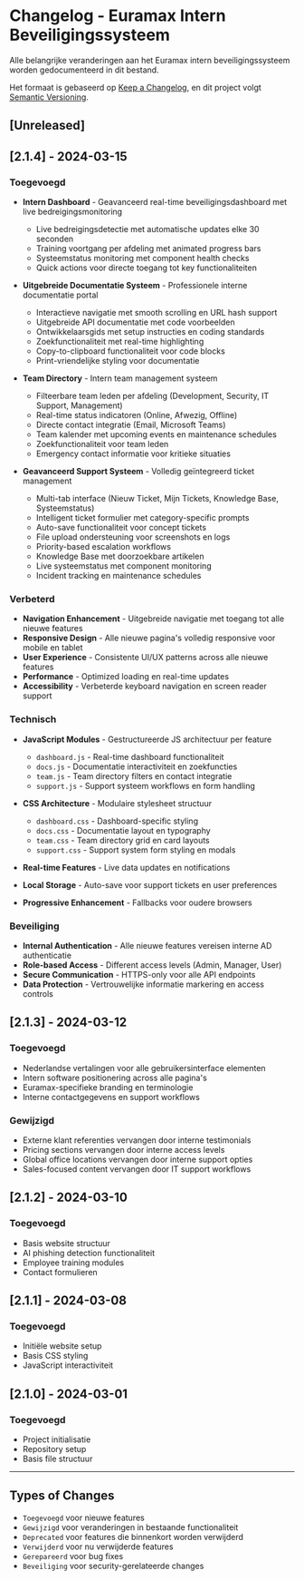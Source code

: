 # Changelog - Euramax Intern Beveiligingssysteem

Alle belangrijke veranderingen aan het Euramax intern beveiligingssysteem worden gedocumenteerd in dit bestand.

Het formaat is gebaseerd op [Keep a Changelog](https://keepachangelog.com/en/1.0.0/),
en dit project volgt [Semantic Versioning](https://semver.org/spec/v2.0.0.html).

## [Unreleased]

## [2.1.4] - 2024-03-15

### Toegevoegd
- **Intern Dashboard** - Geavanceerd real-time beveiligingsdashboard met live bedreigingsmonitoring
  - Live bedreigingsdetectie met automatische updates elke 30 seconden
  - Training voortgang per afdeling met animated progress bars
  - Systeemstatus monitoring met component health checks
  - Quick actions voor directe toegang tot key functionaliteiten
  
- **Uitgebreide Documentatie Systeem** - Professionele interne documentatie portal
  - Interactieve navigatie met smooth scrolling en URL hash support
  - Uitgebreide API documentatie met code voorbeelden
  - Ontwikkelaarsgids met setup instructies en coding standards
  - Zoekfunctionaliteit met real-time highlighting
  - Copy-to-clipboard functionaliteit voor code blocks
  - Print-vriendelijke styling voor documentatie
  
- **Team Directory** - Intern team management systeem
  - Filteerbare team leden per afdeling (Development, Security, IT Support, Management)
  - Real-time status indicatoren (Online, Afwezig, Offline)
  - Directe contact integratie (Email, Microsoft Teams)
  - Team kalender met upcoming events en maintenance schedules
  - Zoekfunctionaliteit voor team leden
  - Emergency contact informatie voor kritieke situaties
  
- **Geavanceerd Support Systeem** - Volledig geïntegreerd ticket management
  - Multi-tab interface (Nieuw Ticket, Mijn Tickets, Knowledge Base, Systeemstatus)
  - Intelligent ticket formulier met category-specific prompts
  - Auto-save functionaliteit voor concept tickets
  - File upload ondersteuning voor screenshots en logs
  - Priority-based escalation workflows
  - Knowledge Base met doorzoekbare artikelen
  - Live systeemstatus met component monitoring
  - Incident tracking en maintenance schedules

### Verbeterd
- **Navigation Enhancement** - Uitgebreide navigatie met toegang tot alle nieuwe features
- **Responsive Design** - Alle nieuwe pagina's volledig responsive voor mobile en tablet
- **User Experience** - Consistente UI/UX patterns across alle nieuwe features
- **Performance** - Optimized loading en real-time updates
- **Accessibility** - Verbeterde keyboard navigation en screen reader support

### Technisch
- **JavaScript Modules** - Gestructureerde JS architectuur per feature
  - `dashboard.js` - Real-time dashboard functionaliteit
  - `docs.js` - Documentatie interactiviteit en zoekfuncties
  - `team.js` - Team directory filters en contact integratie
  - `support.js` - Support systeem workflows en form handling
  
- **CSS Architecture** - Modulaire stylesheet structuur
  - `dashboard.css` - Dashboard-specific styling
  - `docs.css` - Documentatie layout en typography
  - `team.css` - Team directory grid en card layouts
  - `support.css` - Support system form styling en modals
  
- **Real-time Features** - Live data updates en notifications
- **Local Storage** - Auto-save voor support tickets en user preferences
- **Progressive Enhancement** - Fallbacks voor oudere browsers

### Beveiliging
- **Internal Authentication** - Alle nieuwe features vereisen interne AD authenticatie
- **Role-based Access** - Different access levels (Admin, Manager, User)
- **Secure Communication** - HTTPS-only voor alle API endpoints
- **Data Protection** - Vertrouwelijke informatie markering en access controls

## [2.1.3] - 2024-03-12

### Toegevoegd
- Nederlandse vertalingen voor alle gebruikersinterface elementen
- Intern software positionering across alle pagina's
- Euramax-specifieke branding en terminologie
- Interne contactgegevens en support workflows

### Gewijzigd
- Externe klant referenties vervangen door interne testimonials
- Pricing sections vervangen door interne access levels
- Global office locations vervangen door interne support opties
- Sales-focused content vervangen door IT support workflows

## [2.1.2] - 2024-03-10

### Toegevoegd
- Basis website structuur
- AI phishing detection functionaliteit
- Employee training modules
- Contact formulieren

## [2.1.1] - 2024-03-08

### Toegevoegd
- Initiële website setup
- Basis CSS styling
- JavaScript interactiviteit

## [2.1.0] - 2024-03-01

### Toegevoegd
- Project initialisatie
- Repository setup
- Basis file structuur

---

## Types of Changes
- `Toegevoegd` voor nieuwe features
- `Gewijzigd` voor veranderingen in bestaande functionaliteit
- `Deprecated` voor features die binnenkort worden verwijderd
- `Verwijderd` voor nu verwijderde features
- `Gerepareerd` voor bug fixes
- `Beveiliging` voor security-gerelateerde changes
